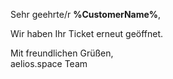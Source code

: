 <p>Sehr geehrte/r <strong>%CustomerName%</strong>,</p>
<p>Wir haben Ihr Ticket erneut geöffnet.</p>
<p style="margin:0">Mit freundlichen Grüßen,</p>
<p style="margin:0">aelios.space Team</p>